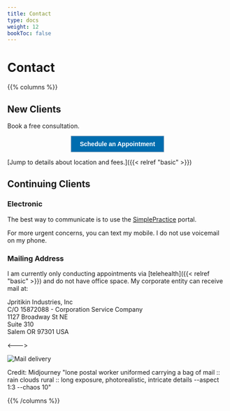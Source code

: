 ```yaml
---
title: Contact
type: docs
weight: 12
bookToc: false
---
```


# Contact

{{% columns %}}

## New Clients

Book a free consultation.

<center>
<!-- ScheduleOnce button START -->
<button id="SOIBTN_jpintro" style="background: #006DAF; color: #ffffff; padding: 10px 20px; border: 1px solid #c8c8c8; font: bold 14px Arial; cursor: pointer;" data-height="580" data-psz="00" data-so-page="jpintro" data-delay="1">Schedule an Appointment</button>
<script type="text/javascript" src="https://cdn.oncehub.com/mergedjs/so.js"></script>
<!-- ScheduleOnce button END -->
</center>

[Jump to details about location and fees.]({{< relref "basic"  >}})

## Continuing Clients

### Electronic

The best way to communicate is to use the [SimplePractice](https://joshua-pritikin.clientsecure.me/sign-in) portal.

For more urgent concerns, you can text my mobile. I do not use voicemail on my phone.

### Mailing Address

I am currently only conducting appointments via [telehealth]({{< relref "basic"  >}}) and do not have office space. My corporate entity can receive mail at:

Jpritikin Industries, Inc  
C/O 15872088 - Corporation Service Company  
1127 Broadway St NE  
Suite 310  
Salem OR 97301 USA

<--->

![Mail delivery](mail-delivery.webp)

Credit: Midjourney "lone postal worker uniformed carrying a bag of mail :: rain clouds rural :: long exposure, photorealistic, intricate details --aspect 1:3 --chaos 10"

{{% /columns %}}
